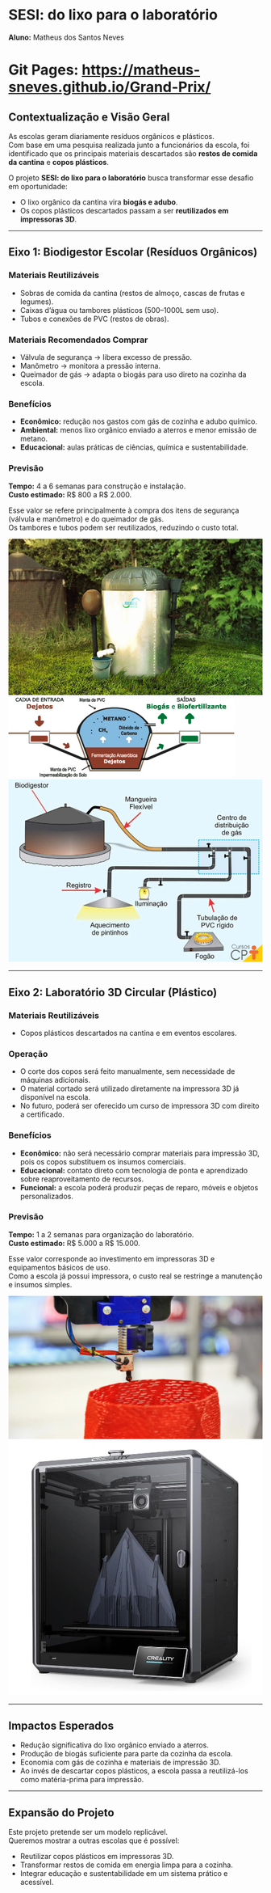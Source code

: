 # SESI: do lixo para o laboratório
**Aluno:** Matheus dos Santos Neves  

# Git Pages: https://matheus-sneves.github.io/Grand-Prix/

## Contextualização e Visão Geral
As escolas geram diariamente resíduos orgânicos e plásticos.  
Com base em uma pesquisa realizada junto a funcionários da escola, foi identificado que os principais materiais descartados são **restos de comida da cantina** e **copos plásticos**.  

O projeto **SESI: do lixo para o laboratório** busca transformar esse desafio em oportunidade:
- O lixo orgânico da cantina vira **biogás e adubo**.  
- Os copos plásticos descartados passam a ser **reutilizados em impressoras 3D**.  

---

## Eixo 1: Biodigestor Escolar (Resíduos Orgânicos)

### Materiais Reutilizáveis
- Sobras de comida da cantina (restos de almoço, cascas de frutas e legumes).  
- Caixas d’água ou tambores plásticos (500–1000L sem uso).  
- Tubos e conexões de PVC (restos de obras).  

### Materiais Recomendados Comprar
- Válvula de segurança → libera excesso de pressão.  
- Manômetro → monitora a pressão interna.  
- Queimador de gás → adapta o biogás para uso direto na cozinha da escola.  

### Benefícios
- **Econômico:** redução nos gastos com gás de cozinha e adubo químico.  
- **Ambiental:** menos lixo orgânico enviado a aterros e menor emissão de metano.  
- **Educacional:** aulas práticas de ciências, química e sustentabilidade.  

### Previsão
**Tempo:** 4 a 6 semanas para construção e instalação.  
**Custo estimado:** R$ 800 a R$ 2.000.  

Esse valor se refere principalmente à compra dos itens de segurança (válvula e manômetro) e do queimador de gás.  
Os tambores e tubos podem ser reutilizados, reduzindo o custo total.  

![Biodigestor](biodigestor.jpg)  
![Biofertilizante](biofertilizante.gif)  
![Biogás](biogas.jpg)  

---

## Eixo 2: Laboratório 3D Circular (Plástico)

### Materiais Reutilizáveis
- Copos plásticos descartados na cantina e em eventos escolares.  

### Operação
- O corte dos copos será feito manualmente, sem necessidade de máquinas adicionais.  
- O material cortado será utilizado diretamente na impressora 3D já disponível na escola.  
- No futuro, poderá ser oferecido um curso de impressora 3D com direito a certificado.  

### Benefícios
- **Econômico:** não será necessário comprar materiais para impressão 3D, pois os copos substituem os insumos comerciais.  
- **Educacional:** contato direto com tecnologia de ponta e aprendizado sobre reaproveitamento de recursos.  
- **Funcional:** a escola poderá produzir peças de reparo, móveis e objetos personalizados.  

### Previsão
**Tempo:** 1 a 2 semanas para organização do laboratório.  
**Custo estimado:** R$ 5.000 a R$ 15.000.  

Esse valor corresponde ao investimento em impressoras 3D e equipamentos básicos de uso.  
Como a escola já possui impressora, o custo real se restringe a manutenção e insumos simples.  

![Filamento reciclado](filamento.webp)  
![Impressora 3D](impressora3d.png)  

---

## Impactos Esperados
- Redução significativa do lixo orgânico enviado a aterros.  
- Produção de biogás suficiente para parte da cozinha da escola.  
- Economia com gás de cozinha e materiais de impressão 3D.  
- Ao invés de descartar copos plásticos, a escola passa a reutilizá-los como matéria-prima para impressão.  

---

## Expansão do Projeto
Este projeto pretende ser um modelo replicável.  
Queremos mostrar a outras escolas que é possível:  
- Reutilizar copos plásticos em impressoras 3D.  
- Transformar restos de comida em energia limpa para a cozinha.  
- Integrar educação e sustentabilidade em um sistema prático e acessível.  
